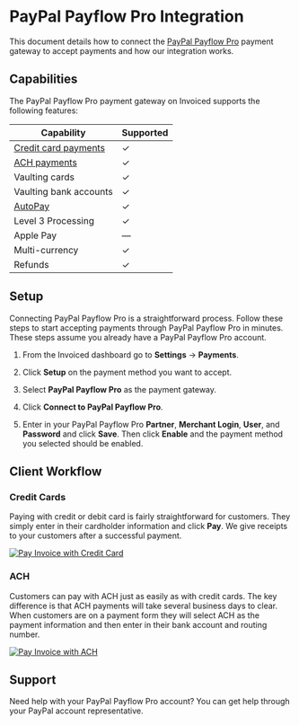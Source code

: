 # PayPal Payflow Pro Integration

This document details how to connect the [PayPal Payflow Pro](https://www.paypal.com/us/webapps/mpp/payflow-payment-gateway) payment gateway to accept payments and how our integration works.

## Capabilities

The PayPal Payflow Pro payment gateway on Invoiced supports the following features:

Capability | Supported
-----------|------------
[Credit card payments](/resources/docs/payments/card) | &#10003;
[ACH payments](/resources/docs/payments/ach) | &#10003;
Vaulting cards | &#10003;
Vaulting bank accounts | &#10003;
[AutoPay](/resources/docs/payments/autopay) | &#10003;
Level 3 Processing | &#10003;
Apple Pay | &mdash;
Multi-currency | &#10003;
Refunds | &#10003;

## Setup

Connecting PayPal Payflow Pro is a straightforward process. Follow these steps to start accepting payments through PayPal Payflow Pro in minutes. These steps assume you already have a PayPal Payflow Pro account.

1. From the Invoiced dashboard go to **Settings** &rarr; **Payments**.

2. Click **Setup** on the payment method you want to accept.

3. Select **PayPal Payflow Pro** as the payment gateway.

4. Click **Connect to PayPal Payflow Pro**.

5. Enter in your PayPal Payflow Pro **Partner**, **Merchant Login**, **User**, and **Password** and click **Save**. Then click **Enable** and the payment method you selected should be enabled.

## Client Workflow

### Credit Cards

Paying with credit or debit card is fairly straightforward for customers. They simply enter in their cardholder information and click **Pay**. We give receipts to your customers after a successful payment.

[![Pay Invoice with Credit Card](/docs/img/pay-invoice-credit-card.png)](/docs/img/pay-invoice-credit-card.png)

### ACH

Customers can pay with ACH just as easily as with credit cards. The key difference is that ACH payments will take several business days to clear. When customers are on a payment form they will select ACH as the payment information and then enter in their bank account and routing number.

[![Pay Invoice with ACH](/docs/img/pay-invoice-ach.png)](/docs/img/pay-invoice-ach.png)

## Support

Need help with your PayPal Payflow Pro account? You can get help through your PayPal account representative.